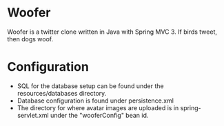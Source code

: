 Woofer
======

Woofer is a twitter clone written in Java with Spring MVC 3.
If birds tweet, then dogs woof.

Configuration
======

* SQL for the database setup can be found under the resources/databases directory.
* Database configuration is found under persistence.xml
* The directory for where avatar images are uploaded is in spring-servlet.xml
under the "wooferConfig" bean id.
